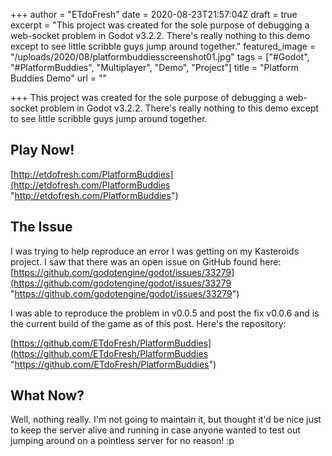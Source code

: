 +++
author = "ETdoFresh"
date = 2020-08-23T21:57:04Z
draft = true
excerpt = "This project was created for the sole purpose of debugging a web-socket problem in Godot v3.2.2. There's really nothing to this demo except to see little scribble guys jump around together."
featured_image = "/uploads/2020/08/platformbuddiesscreenshot01.jpg"
tags = ["#Godot", "#PlatformBuddies", "Multiplayer", "Demo", "Project"]
title = "Platform Buddies Demo"
url = ""

+++
This project was created for the sole purpose of debugging a web-socket problem in Godot v3.2.2. There's really nothing to this demo except to see little scribble guys jump around together.

## Play Now!

[http://etdofresh.com/PlatformBuddies](http://etdofresh.com/PlatformBuddies "http://etdofresh.com/PlatformBuddies")

## The Issue

I was trying to help reproduce an error I was getting on my Kasteroids project. I saw that there was an open issue on GitHub found here: [https://github.com/godotengine/godot/issues/33279](https://github.com/godotengine/godot/issues/33279 "https://github.com/godotengine/godot/issues/33279")

I was able to reproduce the problem in v0.0.5 and post the fix v0.0.6 and is the current build of the game as of this post. Here's the repository:

[https://github.com/ETdoFresh/PlatformBuddies](https://github.com/ETdoFresh/PlatformBuddies "https://github.com/ETdoFresh/PlatformBuddies")

## What Now?

Well, nothing really. I'm not going to maintain it, but thought it'd be nice just to keep the server alive and running in case anyone wanted to test out jumping around on a pointless server for no reason! :p